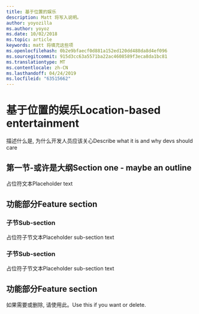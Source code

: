 ```yaml
---
title: 基于位置的娱乐
description: Matt 将写入说明。
author: yoyozilla
ms.author: yoyoz
ms.date: 10/02/2018
ms.topic: article
keywords: matt 将填充这些项
ms.openlocfilehash: 0b2e9bfaecf0d881a152ed120dd488da8d4ef096
ms.sourcegitcommit: 915d3cc63a5571ba22ac4608589f3eca8da1bc81
ms.translationtype: MT
ms.contentlocale: zh-CN
ms.lasthandoff: 04/24/2019
ms.locfileid: "63515662"
---
```

# <a name="location-based-entertainment"></a><span data-ttu-id="b7cd3-104">基于位置的娱乐</span><span class="sxs-lookup"><span data-stu-id="b7cd3-104">Location-based entertainment</span></span>

<span data-ttu-id="b7cd3-105">描述什么是, 为什么开发人员应该关心</span><span class="sxs-lookup"><span data-stu-id="b7cd3-105">Describe what it is and why devs should care</span></span>

## <a name="section-one---maybe-an-outline"></a><span data-ttu-id="b7cd3-106">第一节-或许是大纲</span><span class="sxs-lookup"><span data-stu-id="b7cd3-106">Section one - maybe an outline</span></span>

<span data-ttu-id="b7cd3-107">占位符文本</span><span class="sxs-lookup"><span data-stu-id="b7cd3-107">Placeholder text</span></span>

## <a name="feature-section"></a><span data-ttu-id="b7cd3-108">功能部分</span><span class="sxs-lookup"><span data-stu-id="b7cd3-108">Feature section</span></span>

### <a name="sub-section"></a><span data-ttu-id="b7cd3-109">子节</span><span class="sxs-lookup"><span data-stu-id="b7cd3-109">Sub-section</span></span>

<span data-ttu-id="b7cd3-110">占位符子节文本</span><span class="sxs-lookup"><span data-stu-id="b7cd3-110">Placeholder sub-section text</span></span>

### <a name="sub-section"></a><span data-ttu-id="b7cd3-111">子节</span><span class="sxs-lookup"><span data-stu-id="b7cd3-111">Sub-section</span></span>

<span data-ttu-id="b7cd3-112">占位符子节文本</span><span class="sxs-lookup"><span data-stu-id="b7cd3-112">Placeholder sub-section text</span></span>

## <a name="feature-section"></a><span data-ttu-id="b7cd3-113">功能部分</span><span class="sxs-lookup"><span data-stu-id="b7cd3-113">Feature section</span></span>

<span data-ttu-id="b7cd3-114">如果需要或删除, 请使用此。</span><span class="sxs-lookup"><span data-stu-id="b7cd3-114">Use this if you want or delete.</span></span>
